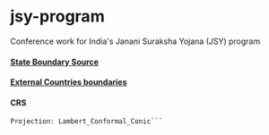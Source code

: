 # jsy-program
Conference work for India's Janani Suraksha Yojana (JSY) program




#### [State Boundary Source](https://services8.arcgis.com/8p4cTJERnT5sCxpI/arcgis/rest/services/India_State_Boundary/FeatureServer/0) 

#### [External Countries boundaries](https://www.naturalearthdata.com/downloads/10m-cultural-vectors/)


#### CRS
```Asia_Lambert_Conformal_Conic
Projection: Lambert_Conformal_Conic```


